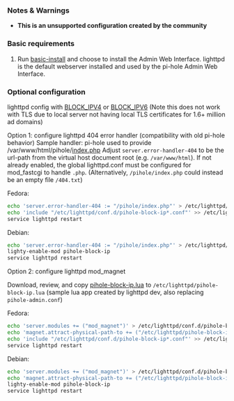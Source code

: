 ### Notes & Warnings

- **This is an unsupported configuration created by the community**

### Basic requirements

1. Run [basic-install](/main/basic-install/) and choose to install the Admin Web Interface.
   lighttpd is the default webserver installed and used by the pi-hole Admin Web Interface.

### Optional configuration

lighttpd config with [BLOCK\_IPV4](/ftldns/configfile/#block_ipv4) or [BLOCK\_IPV6](/ftldns/configfile/#block_ipv6)
(Note this does not work with TLS due to local server not having local TLS certificates for 1.6+ million ad domains)

Option 1: configure lighttpd 404 error handler (compatibility with old pi-hole behavior)
Sample handler: pi-hole used to provide /var/www/html/pihole/[index.php](https://github.com/pi-hole/pi-hole/blob/v5.14.2/advanced/index.php)
Adjust `server.error-handler-404` to be the url-path from the virtual host document root (e.g. `/var/www/html`).
If not already enabled, the global lighttpd.conf must be configured for mod\_fastcgi to handle `.php`.
(Alternatively, `/pihole/index.php` could instead be an empty file `/404.txt`)

Fedora:

   ```bash
   echo 'server.error-handler-404 := "/pihole/index.php"' > /etc/lighttpd/conf.d/pihole-block-ip.conf
   echo 'include "/etc/lighttpd/conf.d/pihole-block-ip*.conf"' >> /etc/lighttpd/lighttpd.conf
   service lighttpd restart
   ```

Debian:

   ```bash
   echo 'server.error-handler-404 := "/pihole/index.php"' > /etc/lighttpd/conf-available2/08-pihole-block-ip.conf
   lighty-enable-mod pihole-block-ip
   service lighttpd restart
   ```

Option 2: configure lighttpd mod\_magnet

Download, review, and copy [pihole-block-ip.lua](https://github.com/gstrauss/pi-hole/blob/lighttpd-lua/advanced/pihole.lua) to `/etc/lighttpd/pihole-block-ip.lua`
(sample lua app created by lighttpd dev, also replacing `pihole-admin.conf`)

Fedora:

   ```bash
   echo 'server.modules += ("mod_magnet")' > /etc/lighttpd/conf.d/pihole-block-ip.conf
   echo 'magnet.attract-physical-path-to += ("/etc/lighttpd/pihole-block-ip.lua")' >> /etc/lighttpd/conf.d/pihole-block-ip.conf
   echo 'include "/etc/lighttpd/conf.d/pihole-block-ip*.conf"' >> /etc/lighttpd/lighttpd.conf
   service lighttpd restart
   ```

Debian:

   ```bash
   echo 'server.modules += ("mod_magnet")' > /etc/lighttpd/conf.d/pihole-block-ip.conf
   echo 'magnet.attract-physical-path-to += ("/etc/lighttpd/pihole-block-ip.lua")' >> /etc/lighttpd/conf.d/pihole-block-ip.conf
   lighty-enable-mod pihole-block-ip
   service lighttpd restart
   ```
